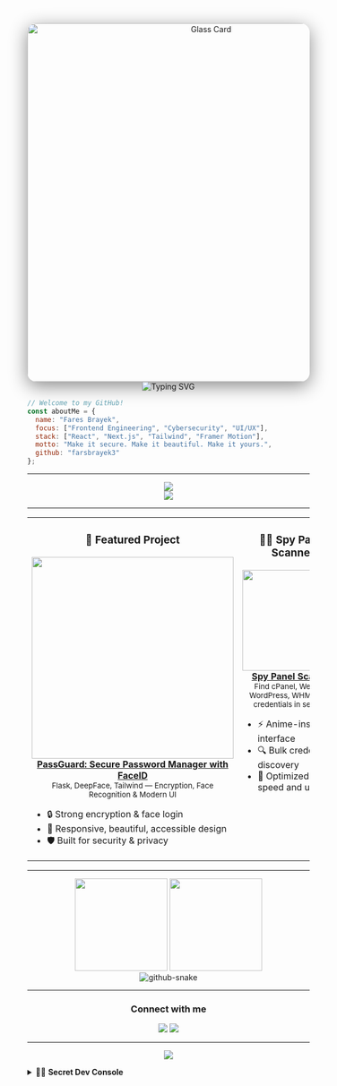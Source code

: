 <!--
  Advanced Frontend-Style README
  Profile: farsbrayek3
  Make your GitHub profile look like a frontend landing page!
-->

<p align="center">
  <!-- Glassmorphism SVG Card Header -->
  <img src="https://media1.tenor.com/m/JPX5iWzkrfQAAAAd/akudama-drive-anime.gif" width="640" alt="Glass Card" style="border-radius: 16px; box-shadow: 0 8px 32px rgba(0,0,0,0.45);" />
  <br>
  <img src="https://readme-typing-svg.demolab.com?font=Fira+Code&duration=2000&pause=900&color=38BDF8&center=true&vCenter=true&width=440&lines=Hi+I%27m+Fares+Brayek+%F0%9F%91%8B;Security+and+Frontend+Engineer;I+build+secure+and+beautiful+web+tools!" alt="Typing SVG"/>
</p>

<!-- Live Code Hero Section -->
```jsx
// Welcome to my GitHub!
const aboutMe = {
  name: "Fares Brayek",
  focus: ["Frontend Engineering", "Cybersecurity", "UI/UX"],
  stack: ["React", "Next.js", "Tailwind", "Framer Motion"],
  motto: "Make it secure. Make it beautiful. Make it yours.",
  github: "farsbrayek3"
};
```

---

<!-- Animated Skill Badges -->
<p align="center">
  <img src="https://skillicons.dev/icons?i=react,js,ts,nextjs,tailwind,scss,figma,framer,python,flask,linux" />
  <br>
  <img src="https://github-profile-trophy.vercel.app/?username=farsbrayek3&theme=radical&no-bg=true&margin-w=10&column=7" />
</p>

---

<table width="100%" align="center">
<tr>
<td width="50%" valign="top">

<!-- Spotlight Project Card -->
<h3 align="center">🚀 Featured Project</h3>
<p align="center">
  <a href="https://github.com/farsbrayek3/passguard-flask">
    <img src="https://img001.prntscr.com/file/img001/jGgUsQl9QhOduTxVHXrhEA.png" width="360"><br>
    <b>PassGuard: Secure Password Manager with FaceID</b>
  </a>
  <br>
  <sub>Flask, DeepFace, Tailwind — Encryption, Face Recognition & Modern UI</sub>
</p>
<ul>
  <li>🔒 Strong encryption & face login</li>
  <li>🌈 Responsive, beautiful, accessible design</li>
  <li>🛡️ Built for security & privacy</li>
</ul>

</td>
<td width="50%" valign="top">

<!-- Another Project Card -->
<h3 align="center">🕵️‍♂️ Spy Panel Scanner</h3>
<p align="center">
  <a href="https://github.com/farsbrayek3/spy-panel-scanner">
    <img src="https://media.giphy.com/media/WFZvB7VIXBgiz3oDXE/giphy.gif" width="180"><br>
    <b>Spy Panel Scanner</b>
  </a>
  <br>
  <sub>Find cPanel, Webmail, WordPress, WHM, SMTP credentials in seconds</sub>
</p>
<ul>
  <li>⚡ Anime-inspired interface</li>
  <li>🔍 Bulk credential discovery</li>
  <li>🤖 Optimized for speed and usability</li>
</ul>

</td>
</tr>
</table>

---

<!-- Stats and Contribution Heatmap -->
<p align="center">
  <img src="https://github-readme-stats.vercel.app/api?username=farsbrayek3&show_icons=true&theme=tokyonight&hide_border=true" height="165">
  <img src="https://github-readme-streak-stats.herokuapp.com/?user=farsbrayek3&theme=tokyonight" height="165">
  <br>
<picture>
  <source media="(prefers-color-scheme: dark)" srcset="github-snake-dark.svg" />
  <source media="(prefers-color-scheme: light)" srcset="github-snake.svg" />
  <img alt="github-snake" src="github-snake.svg" />
</picture>
</p>

---

<!-- Contact & Social -->
<h3 align="center">Connect with me</h3>
<p align="center">
  <a href="mailto:faresbrayek2@email.com"><img src="https://img.shields.io/badge/email-%234285F4.svg?&style=for-the-badge&logo=gmail&logoColor=white"/></a>
  <a href="https://linkedin.com/in/fares-brayek"><img src="https://img.shields.io/badge/linkedin-%230077B5.svg?&style=for-the-badge&logo=linkedin&logoColor=white"/></a>
</p>

---

<!-- Footer -->
<p align="center">
  <img src="https://readme-typing-svg.demolab.com?font=Fira+Code&duration=1500&pause=700&color=F472B6&center=true&vCenter=true&width=440&lines=Ready+to+collaborate+on+awesome+frontend+projects!" />
</p>

<!-- Easter Egg for Advanced Devs -->
<details>
<summary>🧙‍♂️ <b>Secret Dev Console</b></summary>

```bash
# Want to know my real frontend secrets?
echo "Let's build something unique together — DM me!"
```
</details>
